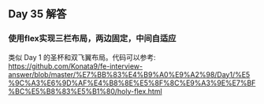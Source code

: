 ## Day 35 解答

### 使用flex实现三栏布局，两边固定，中间自适应
类似 Day 1 的圣杯和双飞翼布局。代码可以参考: https://github.com/Konata9/fe-interview-answer/blob/master/%E7%BB%83%E4%B9%A0%E9%A2%98/Day1/%E5%9C%A3%E6%9D%AF%E4%B8%8E%E5%8F%8C%E9%A3%9E%E7%BF%BC%E5%B8%83%E5%B1%80/holy-flex.html
